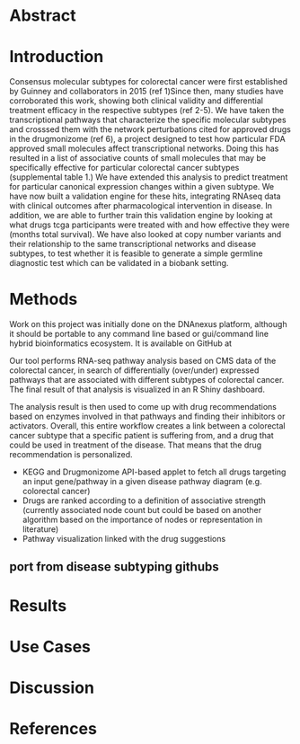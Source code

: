 # Abstract

# Introduction 

Consensus molecular subtypes for colorectal cancer were first established by Guinney and collaborators in 2015 (ref 1)Since then, many studies have corroborated this work, showing both clinical validity and differential treatment efficacy in the respective subtypes (ref 2-5).  We have taken the transcriptional pathways that characterize the specific molecular subtypes and crosssed them with the network perturbations cited for approved drugs in the drugmonizome (ref 6), a project designed to test how particular FDA approved small molecules affect transcriptional networks.  Doing this has resulted in a list of associative counts of small molecules that may be specifically effective for particular colorectal cancer subtypes (supplemental table 1.)  We have extended this analysis to predict treatment for particular canonical expression changes within a given subtype.  We have now built a validation engine for these hits, integrating RNAseq data with clinical outcomes after pharmacological intervention in disease.  In addition, we are able to further train this validation engine by looking at what drugs tcga participants were treated with and how effective they were (months total survival).  We have also looked at copy number variants and their relationship to the same transcriptional networks and disease subtypes, to test whether it is feasible to generate a simple germline diagnostic test which can be validated in a biobank setting.

# Methods

Work on this project was initially done on the DNAnexus platform, although it should be portable to any command line based or gui/command line hybrid bioinformatics ecosystem.  It is available on GitHub at <url for our repo> 




Our tool performs RNA-seq pathway analysis based on CMS data of the colorectal cancer, in search of differentially (over/under) expressed pathways that are associated with different subtypes of colorectal cancer. The final result of that analysis is visualized in an R Shiny dashboard.

The analysis result is then used to come up with drug recommendations based on enzymes involved in that pathways and finding their inhibitors or activators. Overall, this entire workflow creates a link between a colorectal cancer subtype that a specific patient is suffering from, and a drug that could be used in treatment of the disease. That means that the drug recommendation is personalized.

-   KEGG and Drugmonizome API-based applet to fetch all drugs targeting an input gene/pathway in a given disease pathway diagram (e.g. colorectal cancer)
-   Drugs are ranked according to a definition of associative strength (currently associated node count but could be based on another algorithm based on the importance of nodes or representation in literature)
-   Pathway visualization linked with the drug suggestions

## port from disease subtyping githubs


# Results

# Use Cases

# Discussion

# References



